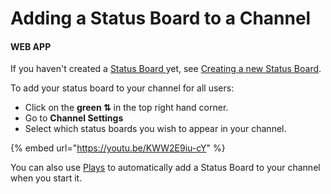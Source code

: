 # Adding a Status Board to a Channel

#### WEB APP

If you haven't created a [Status Board ](./)yet, see [Creating a new Status Board](creating-a-new-status-board/).  
  
To add your status board to your channel for all users:

* Click on the **green ⇅** in the top right hand corner.
* Go to **Channel Settings**
* Select which status boards you wish to appear in your channel. 

{% embed url="https://youtu.be/KWW2E9iu-cY" %}

You can also use [Plays](../plays/) to automatically add a Status Board to your channel when you start it.

